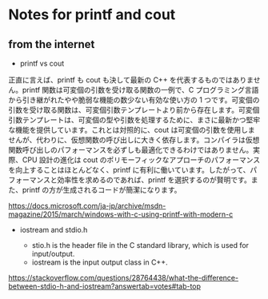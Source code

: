 # Notes for printf and cout

## from the internet

- printf vs cout

正直に言えば、printf も cout も決して最新の C++ を代表するものではありません。printf 関数は可変個の引数を受け取る関数の一例で、C プログラミング言語から引き継がれたやや脆弱な機能の数少ない有効な使い方の 1 つです。可変個の引数を受け取る関数は、可変個引数テンプレートより前から存在します。可変個引数テンプレートは、可変個の型や引数を処理するために、まさに最新かつ堅牢な機能を提供しています。これとは対照的に、cout は可変個の引数を使用しませんが、代わりに、仮想関数の呼び出しに大きく依存します。コンパイラは仮想関数呼び出しのパフォーマンスを必ずしも最適化できるわけではありません。実際、CPU 設計の進化は cout のポリモーフィックなアプローチのパフォーマンスを向上することはほとんどなく、printf に有利に働いています。したがって、パフォーマンスと効率性を求めるのであれば、printf を選択するのが賢明です。また、printf の方が生成されるコードが簡潔になります。

<https://docs.microsoft.com/ja-jp/archive/msdn-magazine/2015/march/windows-with-c-using-printf-with-modern-c>

- iostream and stdio.h

  - stio.h is the header file in the C standard library, which is used for input/output.
  - iostream is the input output class in C++.

<https://stackoverflow.com/questions/28764438/what-the-difference-between-stdio-h-and-iostream?answertab=votes#tab-top>
